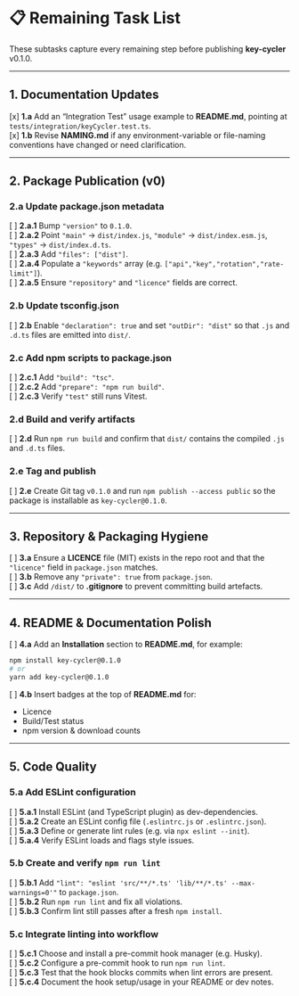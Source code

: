 # 📋 Remaining Task List

These subtasks capture every remaining step before publishing **key-cycler** v0.1.0.

---

## 1. Documentation Updates

[x] **1.a** Add an “Integration Test” usage example to **README.md**, pointing at `tests/integration/keyCycler.test.ts`.  
[x] **1.b** Revise **NAMING.md** if any environment-variable or file-naming conventions have changed or need clarification.  

---

## 2. Package Publication (v0)

### 2.a Update **package.json** metadata  
[ ] **2.a.1** Bump `"version"` to `0.1.0`.  
[ ] **2.a.2** Point `"main"` → `dist/index.js`, `"module"` → `dist/index.esm.js`, `"types"` → `dist/index.d.ts`.  
[ ] **2.a.3** Add `"files": ["dist"]`.  
[ ] **2.a.4** Populate a `"keywords"` array (e.g. `["api","key","rotation","rate-limit"]`).  
[ ] **2.a.5** Ensure `"repository"` and `"licence"` fields are correct.  

### 2.b Update **tsconfig.json**  
[ ] **2.b** Enable `"declaration": true` and set `"outDir": "dist"` so that `.js` and `.d.ts` files are emitted into `dist/`.  

### 2.c Add npm scripts to **package.json**  
[ ] **2.c.1** Add `"build": "tsc"`.  
[ ] **2.c.2** Add `"prepare": "npm run build"`.  
[ ] **2.c.3** Verify `"test"` still runs Vitest.  

### 2.d Build and verify artifacts  
[ ] **2.d** Run `npm run build` and confirm that `dist/` contains the compiled `.js` and `.d.ts` files.  

### 2.e Tag and publish  
[ ] **2.e** Create Git tag `v0.1.0` and run `npm publish --access public` so the package is installable as `key-cycler@0.1.0`.  

---

## 3. Repository & Packaging Hygiene

[ ] **3.a** Ensure a **LICENCE** file (MIT) exists in the repo root and that the `"licence"` field in `package.json` matches.  
[ ] **3.b** Remove any `"private": true` from `package.json`.  
[ ] **3.c** Add `/dist/` to **.gitignore** to prevent committing build artefacts.  

---

## 4. README & Documentation Polish

[ ] **4.a** Add an **Installation** section to **README.md**, for example:
```bash
npm install key-cycler@0.1.0
# or
yarn add key-cycler@0.1.0
```
[ ] **4.b** Insert badges at the top of **README.md** for:
- Licence  
- Build/Test status  
- npm version & download counts  

---

## 5. Code Quality

### 5.a Add ESLint configuration  
[ ] **5.a.1** Install ESLint (and TypeScript plugin) as dev-dependencies.  
[ ] **5.a.2** Create an ESLint config file (`.eslintrc.js` or `.eslintrc.json`).  
[ ] **5.a.3** Define or generate lint rules (e.g. via `npx eslint --init`).  
[ ] **5.a.4** Verify ESLint loads and flags style issues.  

### 5.b Create and verify `npm run lint`  
[ ] **5.b.1** Add `"lint": "eslint 'src/**/*.ts' 'lib/**/*.ts' --max-warnings=0'"` to `package.json`.  
[ ] **5.b.2** Run `npm run lint` and fix all violations.  
[ ] **5.b.3** Confirm lint still passes after a fresh `npm install`.  

### 5.c Integrate linting into workflow  
[ ] **5.c.1** Choose and install a pre-commit hook manager (e.g. Husky).  
[ ] **5.c.2** Configure a pre-commit hook to run `npm run lint`.  
[ ] **5.c.3** Test that the hook blocks commits when lint errors are present.  
[ ] **5.c.4** Document the hook setup/usage in your README or dev notes.  